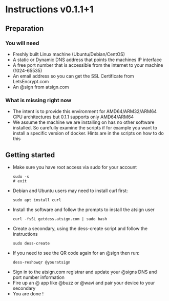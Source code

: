 # Instructions v0.1.1+1

## Preparation
### You will need
- Freshly built Linux machine (Ubuntu/Debian/CentOS)
- A static or Dynamic DNS address that points the machines IP interface
- A free port number that is accessible from the internet to your machine (1024-65535)
- An email address so you can get the SSL Certificate from LetsEncrypt.com
- An @sign from atsign.com

### What is missing right now
- The intent is to provide this environment for AMD64/ARM32/ARM64 CPU architectures but 0.1.1 supports only AMD64/ARM64
- We assume the machine we are installing on has no other software installed. So carefully examine the scripts if for example you want to install a specific version of docker. Hints are in the scripts on how to do this

## Getting started
- Make sure you have root access via sudo for your account
  ```
  sudo -s
  # exit
  ```
- Debian and Ubuntu users may need to install curl first:
  ```
  sudo apt install curl
  ```
- Install the software and follow the prompts to install the atsign user
  ```
  curl -fsSL getdess.atsign.com | sudo bash
  ```
- Create a secondary, using the dess-create script and follow the instructions
  ```
  sudo dess-create
  ```
- If you need to see the QR code again for an @sign then run:
  ```
  dess-reshowqr @youratsign
  ```
- Sign in to the atsign.com registrar and update your @signs DNS and port number information
- Fire up an @ app like @buzz or @wavi and pair your device to your secondary
- You are done !


